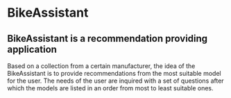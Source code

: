 # BikeAssistant

## BikeAssistant is a recommendation providing application 
Based on a collection from a certain manufacturer, the idea of the BikeAssistant is to provide recommendations from the most suitable model for the user. The needs of the user are inquired with a set of questions after which the models are listed in an order from most to least suitable ones.

